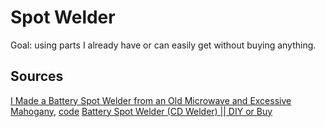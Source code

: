 # Spot Welder

Goal: using parts I already have or can easily get without buying anything.

## Sources

[I Made a Battery Spot Welder from an Old Microwave and Excessive Mahogany](https://www.youtube.com/watch?v=6w9dFNRtqlg), [code](https://pastebin.com/qjTz3LLA)
[Battery Spot Welder (CD Welder) || DIY or Buy](https://www.youtube.com/watch?v=5TVNdMqVZpk&t=6s)
